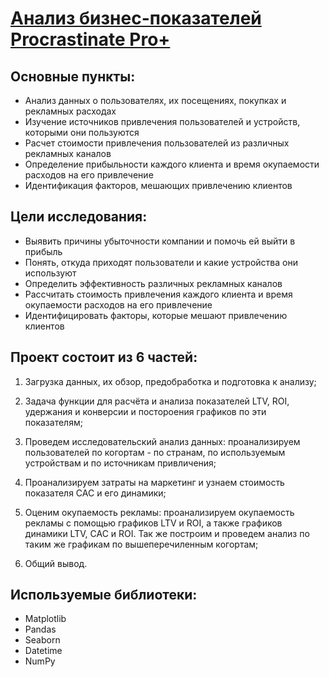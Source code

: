 # [Анализ бизнес-показателей Procrastinate Pro+](https://github.com/Kibmor/Ramil_Yarullin_data_analyst/blob/main/07.%20%D0%90%D0%BD%D0%B0%D0%BB%D0%B8%D0%B7%20%D0%B1%D0%B8%D0%B7%D0%BD%D0%B5%D1%81-%D0%BF%D0%BE%D0%BA%D0%B0%D0%B7%D0%B0%D1%82%D0%B5%D0%BB%D0%B5%D0%B9/07_Analiz_biznes_pokazatelej_ipynb_.ipynb)

## Основные пункты:
- Анализ данных о пользователях, их посещениях, покупках и рекламных расходах
- Изучение источников привлечения пользователей и устройств, которыми они пользуются
- Расчет стоимости привлечения пользователей из различных рекламных каналов
- Определение прибыльности каждого клиента и время окупаемости расходов на его привлечение
- Идентификация факторов, мешающих привлечению клиентов

## Цели исследования:
- Выявить причины убыточности компании и помочь ей выйти в прибыль
- Понять, откуда приходят пользователи и какие устройства они используют
- Определить эффективность различных рекламных каналов
- Рассчитать стоимость привлечения каждого клиента и время окупаемости расходов на его привлечение
- Идентифицировать факторы, которые мешают привлечению клиентов


## Проект состоит из 6 частей:

1) Загрузка данных, их обзор, предобработка и подготовка к анализу;

2) Задача функции для расчёта и анализа показателей LTV, ROI, удержания и конверсии и постороения графиков по эти показателям;

3) Проведем исследовательский анализ данных: проанализируем пользователей по когортам - по странам, по используемым устройствам и по источникам привличения;

4) Проанализируем затраты на маркетинг и узнаем стоимость показателя САС и его динамики;

5) Оценим окупаемость рекламы: проанализируем окупаемость рекламы c помощью графиков LTV и ROI, а также графиков динамики LTV, CAC и ROI. Так же построим и проведем анализ по таким же графикам по вышеперечиленным когортам;

6) Общий вывод.

## Используемые библиотеки:
- Matplotlib
- Pandas
- Seaborn
- Datetime
- NumPy
